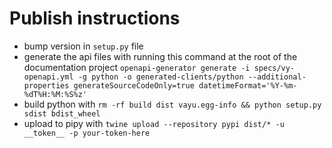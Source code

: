 # Publish instructions #

- bump version in `setup.py` file
- generate the api files with running this command at the root of the documentation project `openapi-generator generate -i specs/vy-openapi.yml -g python -o generated-clients/python --additional-properties generateSourceCodeOnly=true datetimeFormat='%Y-%m-%dT%H:%M:%S%z'`
- build python with `rm -rf build dist vayu.egg-info && python setup.py sdist bdist_wheel`
- upload to pipy with `twine upload --repository pypi dist/* -u __token__ -p your-token-here`
